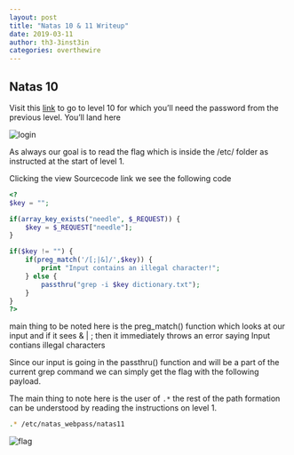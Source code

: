 ```yaml
---
layout: post
title: "Natas 10 & 11 Writeup"
date: 2019-03-11
author: th3-3inst3in
categories: overthewire
---
```


## Natas 10

Visit this [link](http://natas10.natas.labs.overthewire.org/) to go to level 10 for which you’ll need the password from the previous level.
You’ll land here 

![login](https://themctfwriteups.files.wordpress.com/2019/03/image.png)

As always our goal is to read the flag which is inside the /etc/ folder as instructed at the start of level 1.

Clicking the view Sourcecode link we see the following code

```php
<?
$key = "";

if(array_key_exists("needle", $_REQUEST)) {
    $key = $_REQUEST["needle"];
}

if($key != "") {
    if(preg_match('/[;|&]/',$key)) {
        print "Input contains an illegal character!";
    } else {
        passthru("grep -i $key dictionary.txt");
    }
}
?>
```

main thing to be noted here is the preg_match() function which looks at our input and if it sees & \| ; then it immediately throws an error saying Input contians illegal characters

Since our input is going in the passthru() function and will be a part of the current grep command we can simply get the flag with the following payload.

The main thing to note here is the user of `.*` the rest of the path formation can be understood by reading the instructions on level 1.

```bash
.* /etc/natas_webpass/natas11
```

![flag](https://i.imgur.com/QmC4XyM.png)